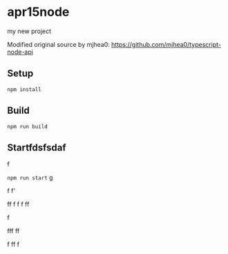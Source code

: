 # apr15node

my new project

Modified original source by mjhea0: https://github.com/mjhea0/typescript-node-api

## Setup

`npm install`

## Build





`npm run build`















## Startfdsfsdaf





f



  















`npm run start`
g



f
f'


ff
f
f
f
ff  


f


fff
ff











f
ff
f
